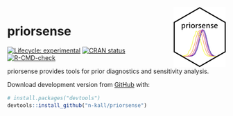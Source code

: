 
<!-- README.md is generated from README.Rmd. Please edit that file -->
<img src='man/figures/logo.png' align="right" height="139" />

# priorsense

<!-- badges: start -->
[![Lifecycle: experimental](https://img.shields.io/badge/lifecycle-experimental-orange.svg)](https://www.tidyverse.org/lifecycle/#experimental) [![CRAN status](https://www.r-pkg.org/badges/version/priorsense)](https://CRAN.R-project.org/package=priorsense) [![R-CMD-check](https://github.com/n-kall/priorsense/workflows/R-CMD-check/badge.svg)](https://github.com/n-kall/priorsense/actions) <!-- badges: end -->

priorsense provides tools for prior diagnostics and sensitivity analysis.

Download development version from [GitHub](https://github.com/) with:

``` r
# install.packages("devtools")
devtools::install_github("n-kall/priorsense")
```
